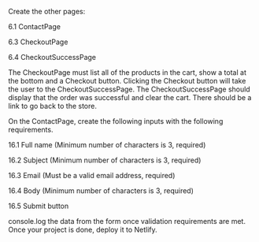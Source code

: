 <!-- Create a new CRA app. -->
<!-- Create a Header that has a Nav. -->

<!-- Create a Cart Icon component and position this next to your Nav. This Cart Icon component will have an overlay that displays the number of items in the cart. -->

<!-- Create a Footer component -->
<!-- Create a Layout component that has your Header and Footer. -->

Create the other pages:

6.1 ContactPage

<!-- 6.2 ProductPage -->

6.3 CheckoutPage

6.4 CheckoutSuccessPage

<!-- Add React Router and route to each of the pages. The ProductPage page will be using a dynamic segment. -->
<!-- Fetch the list of products on the Homepage and store this as a state. -->
<!-- On the homepage, loop through the products and display a Product component for each of the values. This Product component should look like a product card. Each Product component will have a View product button which will link to the Product Page page. -->
<!-- The homepage should have a lookahead/auto-complete Search bar component. Typing values in the search bar should display products where the title matches the search input. Clicking on an item should take the user to the Product Page page. Tip: Filter the user input and then display products that match the input. -->
<!-- On the Product Page, use the ID of the product as the params for the dynamic segment. Add the product details as mentioned in the brief. -->

<!-- Create a cart state. When the Add to cart button on the Product Page is clicked, add the product to the cart. -->
<!-- Clicking on the Cart Icon component will take the user to the Checkout Page page. -->

The CheckoutPage must list all of the products in the cart, show a total at the bottom and a Checkout button.
Clicking the Checkout button will take the user to the CheckoutSuccessPage.
The CheckoutSuccessPage should display that the order was successful and clear the cart. There should be a link to go back to the store.

On the ContactPage, create the following inputs with the following requirements.

16.1 Full name (Minimum number of characters is 3, required)

16.2 Subject (Minimum number of characters is 3, required)

16.3 Email (Must be a valid email address, required)

16.4 Body (Minimum number of characters is 3, required)

16.5 Submit button

console.log the data from the form once validation requirements are met.
Once your project is done, deploy it to Netlify.
